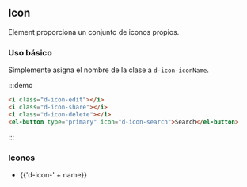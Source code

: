 ## Icon

Element proporciona un conjunto de iconos propios.

### Uso básico

Simplemente asigna el nombre de la clase a `d-icon-iconName`.

:::demo

```html
<i class="d-icon-edit"></i>
<i class="d-icon-share"></i>
<i class="d-icon-delete"></i>
<el-button type="primary" icon="d-icon-search">Search</el-button>

```
:::

### Iconos

<ul class="icon-list">
  <li v-for="name in $icon" :key="name">
    <span>
      <i :class="'d-icon-' + name"></i>
      <span class="icon-name">{{'d-icon-' + name}}</span>
    </span>
  </li>
</ul>
